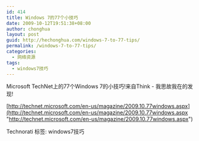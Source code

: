 ```yaml
---
id: 414
title: Windows 7的77个小技巧
date: 2009-10-12T19:51:38+08:00
author: chonghua
layout: post
guid: http://hechonghua.com/windows-7-to-77-tips/
permalink: /windows-7-to-77-tips/
categories:
  - 网络资源
tags:
  - windows7技巧
---
```

Microsoft TechNet上的77个Windows 7的小技巧!来自Think - 我思故我在的发现!

[http://technet.microsoft.com/en-us/magazine/2009.10.77windows.aspx](http://technet.microsoft.com/en-us/magazine/2009.10.77windows.aspx "http://technet.microsoft.com/en-us/magazine/2009.10.77windows.aspx")

<div style="padding-bottom: 0px; margin: 0px; padding-left: 0px; padding-right: 0px; display: inline; float: none; padding-top: 0px" id="scid:0767317B-992E-4b12-91E0-4F059A8CECA8:d0f7d0a8-decb-4bc8-aa8f-c38522a08c4c" class="wlWriterEditableSmartContent">
  Technorati 标签: windows7技巧
</div>